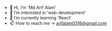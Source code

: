- 👋 Hi, I’m 'Md Arif Alam'
- 👀 I’m interested in 'web-development'
- 🌱 I’m currently learning 'React'
- 📫 How to reach me -> arifalam0316@gmail.com


